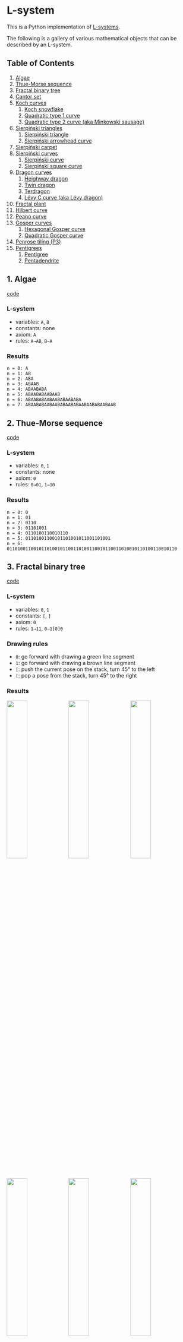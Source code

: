 # L-system

This is a Python implementation of [L-systems](https://en.wikipedia.org/wiki/L-system).

The following is a gallery of various mathematical objects that can be described by an L-system.

## Table of Contents
1. [Algae](#1-algae)
1. [Thue-Morse sequence](#2-thue-morse-sequence)
1. [Fractal binary tree](#3-fractal-binary-tree)
1. [Cantor set](#4-cantor-set)
1. [Koch curves](#5-koch-curves)
    1. [Koch snowflake](#5-1-koch-snowflake)
    1. [Quadratic type 1 curve](#5-2-quadratic-type-1-curve)
    1. [Quadratic type 2 curve (aka Minkowski sausage)](#5-3-quadratic-type-2-curve)
1. [Sierpiński triangles](#6-sierpiński-triangles)
    1. [Sierpiński triangle](#6-1-sierpiński-triangle)
    1. [Sierpiński arrowhead curve](#6-2-sierpiński-arrowhead-curve)
1. [Sierpiński carpet](#7-sierpiński-carpet)
1. [Sierpiński curves](#8-sierpiński-curves)
    1. [Sierpiński curve](#8-1-sierpiński-curve)
    1. [Sierpiński square curve](#8-2-sierpiński-square-curve)
1. [Dragon curves](#9-dragon-curves)
    1. [Heighway dragon](#9-1-heighway-dragon)
    1. [Twin dragon](#9-2-twin-dragon)
    1. [Terdragon](#9-3-terdragon)
    1. [Lévy C curve (aka Lévy dragon)](#9-4-lévy-c-curve-aka-lévy-dragon)
1. [Fractal plant](#10-fractal-plant)
1. [Hilbert curve](#11-hilbert-curve)
1. [Peano curve](#12-peano-curve)
1. [Gosper curves](#13-gosper-curves)
    1. [Hexagonal Gosper curve](#13-1-hexagonal-gosper-curve)
    1. [Quadratic Gosper curve](#13-2-quadratic-gosper-curve)
1. [Penrose tiling (P3)](#14-penrose-tiling-p3)
1. [Pentigrees](#15-pentigrees)
    1. [Pentigree](#15-1-pentigree)
    1. [Pentadendrite](#15-2-pentadendrite)

## 1. Algae
[code](demo/algae.py)

### L-system
- variables: `A`, `B`
- constants: none
- axiom: `A`
- rules: `A→AB`, `B→A`

### Results
```
n = 0: A
n = 1: AB
n = 2: ABA
n = 3: ABAAB
n = 4: ABAABABA
n = 5: ABAABABAABAAB
n = 6: ABAABABAABAABABAABABA
n = 7: ABAABABAABAABABAABABAABAABABAABAAB
```

## 2. Thue-Morse sequence
[code](demo/thue-morse_sequence.py)

### L-system
- variables: `0`, `1`
- constants: none
- axiom: `0`
- rules: `0→01`, `1→10`

### Results
```
n = 0: 0
n = 1: 01
n = 2: 0110
n = 3: 01101001
n = 4: 0110100110010110
n = 5: 01101001100101101001011001101001
n = 6: 0110100110010110100101100110100110010110011010010110100110010110
```

## 3. Fractal binary tree
[code](demo/binary_tree.py)

### L-system
- variables: `0`, `1`
- constants: `[`, `]`
- axiom: `0`
- rules: `1→11`, `0→1[0]0`

### Drawing rules
- `0`: go forward with drawing a green line segment
- `1`: go forward with drawing a brown line segment
- `[`: push the current pose on the stack, turn 45° to the left
- `[`: pop a pose from the stack, turn 45° to the right

### Results
<img src="resource/binary_tree_0_preview.png" width=33%><img src="resource/binary_tree_1_preview.png" width=33%><img src="resource/binary_tree_2_preview.png" width=33%>
<img src="resource/binary_tree_3_preview.png" width=33%><img src="resource/binary_tree_4_preview.png" width=33%><img src="resource/binary_tree_5_preview.png" width=33%>
<img src="resource/binary_tree_6_preview.png" width=33%><img src="resource/binary_tree_7_preview.png" width=33%>

## 4. Cantor set
[code](demo/cantor_set.py)

### L-system
- variables: `F`, `f`
- constants: none
- axiom: `F`
- rules: `F→FfF`, `f→fff`

### Drawing rules
- `F`: go forward with drawing a line segment
- `f`: go forward without drawing

### Results
<img src="resource/cantor_set_0_preview.png" width=33%><img src="resource/cantor_set_1_preview.png" width=33%><img src="resource/cantor_set_2_preview.png" width=33%>
<img src="resource/cantor_set_3_preview.png" width=33%><img src="resource/cantor_set_4_preview.png" width=33%><img src="resource/cantor_set_5_preview.png" width=33%>

## 5. Koch curves

### 5-1. Koch snowflake
[code](demo/koch_snowflake.py)
#### L-system
- variables: `F`
- constants: `+`, `-`
- axiom: `F--F--F`
- rules: `F→F+F--F+F`

#### Drawing rules
- `F`: go forward with drawing a line segment
- `+`: turn 60° to the left
- `-`: turn 60° to the right

#### Results
<img src="resource/koch_snowflake_0_preview.png" width=33%><img src="resource/koch_snowflake_1_preview.png" width=33%><img src="resource/koch_snowflake_2_preview.png" width=33%>
<img src="resource/koch_snowflake_3_preview.png" width=33%><img src="resource/koch_snowflake_4_preview.png" width=33%><img src="resource/koch_snowflake_5_preview.png" width=33%>

### 5-2. Quadratic type 1 curve
[code](demo/koch_quadratic_1.py)
#### L-system
- variables: `F`
- constants: `+`, `-`
- axiom: `F`
- rules: `F→F+F-F-F+F`

#### Drawing rules
- `F`: go forward with drawing a line segment
- `+`: turn 90° to the left
- `-`: turn 90° to the right

#### Results
<img src="resource/koch_quadratic_1_0_preview.png" width=33%><img src="resource/koch_quadratic_1_1_preview.png" width=33%><img src="resource/koch_quadratic_1_2_preview.png" width=33%>
<img src="resource/koch_quadratic_1_3_preview.png" width=33%><img src="resource/koch_quadratic_1_4_preview.png" width=33%><img src="resource/koch_quadratic_1_5_preview.png" width=33%>

### 5-3. Quadratic type 2 curve (aka Minkowski sausage)
[code](demo/koch_quadratic_2.py)
#### L-system
- variables: `F`
- constants: `+`, `-`
- axiom: `F`
- rules: `F→F+F-F-FF+F+F-F`

#### Drawing rules
- `F`: go forward with drawing a line segment
- `+`: turn 90° to the left
- `-`: turn 90° to the right

#### Results
<img src="resource/koch_quadratic_2_0_preview.png" width=33%><img src="resource/koch_quadratic_2_1_preview.png" width=33%><img src="resource/koch_quadratic_2_2_preview.png" width=33%>
<img src="resource/koch_quadratic_2_3_preview.png" width=33%><img src="resource/koch_quadratic_2_4_preview.png" width=33%>

## 6. Sierpiński triangles

### 6-1. Sierpiński triangle
[code](demo/sierpinski_triangle.py)

#### L-system
- variables: `F`, `G`
- constants: `+`, `-`
- axiom: `F-G-G`
- rules: `F→F-G+F+G-F`, `G→GG`

#### Drawing rules
- `F`: go forward with drawing a red line segment
- `G`: go forward with drawing a yellow line segment
- `+`: turn 120° to the left
- `-`: turn 120° to the right

#### Results
<img src="resource/sierpinski_triangle_0_preview.png" width=33%><img src="resource/sierpinski_triangle_1_preview.png" width=33%><img src="resource/sierpinski_triangle_2_preview.png" width=33%>
<img src="resource/sierpinski_triangle_3_preview.png" width=33%><img src="resource/sierpinski_triangle_4_preview.png" width=33%><img src="resource/sierpinski_triangle_5_preview.png" width=33%>

### 6-2. Sierpiński arrowhead curve
[code](demo/sierpinski_arrowhead_curve.py)

#### L-system
- variables: `F`, `G`
- constants: `+`, `-`
- axiom: `F`
- rules: `F→G-F-G`, `G→F+G+F`

#### Drawing rules
- `F`: go forward with drawing a red line segment
- `G`: go forward with drawing a blue line segment
- `+`: turn 60° to the left
- `-`: turn 60° to the right

#### Results
<img src="resource/sierpinski_arrowhead_curve_0_preview.png" width=33%><img src="resource/sierpinski_arrowhead_curve_1_preview.png" width=33%><img src="resource/sierpinski_arrowhead_curve_2_preview.png" width=33%>
<img src="resource/sierpinski_arrowhead_curve_3_preview.png" width=33%><img src="resource/sierpinski_arrowhead_curve_4_preview.png" width=33%><img src="resource/sierpinski_arrowhead_curve_5_preview.png" width=33%>
<img src="resource/sierpinski_arrowhead_curve_6_preview.png" width=33%><img src="resource/sierpinski_arrowhead_curve_7_preview.png" width=33%><img src="resource/sierpinski_arrowhead_curve_8_preview.png" width=33%>

## 7. Sierpiński carpet
[code](demo/sierpinski_carpet.py)

### L-system
- variables: `F`, `f`, `X`
- constants: `+`, `-`
- axiom: `F+F+F+F+X`
- rules: `F→FFF`, `f→fff`, `X→XfXfX+fF++ff-f-fF++ff-f-f-XfFX++ff-f-XfXFX++ff+ff+`

### Drawing rules
- `F`: go forward with drawing a line segment
- `f`: go forward without drawing
- `X`: point a blue dot
- `+`: turn 120° to the left
- `-`: turn 120° to the right

### Results
<img src="resource/sierpinski_carpet_0_preview.png" width=33%><img src="resource/sierpinski_carpet_1_preview.png" width=33%><img src="resource/sierpinski_carpet_2_preview.png" width=33%>
<img src="resource/sierpinski_carpet_3_preview.png" width=33%><img src="resource/sierpinski_carpet_4_preview.png" width=33%>

## 8. Sierpiński curves

### 8-1. Sierpiński curve
[code](demo/sierpinski_curve.py)

#### L-system
- variables: `X`
- constants: `F`, `+`, `-`
- axiom: `F--XF--F--XF`
- rules: `X→XF+G+XF--F--XF+G+X`

#### Drawing rules
- `X`: do nothing
- `F`: go forward with drawing an orange line segment
- `G`: go forward with drawing a brown line segment
- `+`: turn 45° to the left
- `-`: turn 45° to the right

#### Results
<img src="resource/sierpinski_curve_0_preview.png" width=33%><img src="resource/sierpinski_curve_1_preview.png" width=33%><img src="resource/sierpinski_curve_2_preview.png" width=33%>
<img src="resource/sierpinski_curve_3_preview.png" width=33%><img src="resource/sierpinski_curve_4_preview.png" width=33%><img src="resource/sierpinski_curve_5_preview.png" width=33%>

### 8-2. Sierpiński square curve
[code](demo/sierpinski_square_curve.py)

#### L-system
- variables: `X`
- constants: `F`, `+`, `-`
- axiom: `F+XF+F+XF`
- rules: `X→XF-F+F-XF+F+XF-F+F-X`

#### Drawing rules
- `X`: do nothing
- `F`: go forward with drawing a line segment
- `+`: turn 90° to the left
- `-`: turn 90° to the right

#### Results
<img src="resource/sierpinski_square_curve_0_preview.png" width=33%><img src="resource/sierpinski_square_curve_1_preview.png" width=33%><img src="resource/sierpinski_square_curve_2_preview.png" width=33%>
<img src="resource/sierpinski_square_curve_3_preview.png" width=33%><img src="resource/sierpinski_square_curve_4_preview.png" width=33%><img src="resource/sierpinski_square_curve_5_preview.png" width=33%>

## 9. Dragon curves

### 9-1. Heighway dragon
[code](demo/heighway_dragon.py)

#### L-system
- variables: `F`, `G`
- constants: `+`, `-`
- axiom: `F`
- rules: `F→F+G`, `G→F-G`

#### Drawing rules
- `F`: go forward with drawing a red line segment
- `G`: go forward with drawing a green line segment
- `+`: turn 90° to the left
- `-`: turn 90° to the right

#### Results
<img src="resource/heighway_dragon_0_preview.png" width=33%><img src="resource/heighway_dragon_1_preview.png" width=33%><img src="resource/heighway_dragon_2_preview.png" width=33%>
<img src="resource/heighway_dragon_3_preview.png" width=33%><img src="resource/heighway_dragon_4_preview.png" width=33%><img src="resource/heighway_dragon_5_preview.png" width=33%>
<img src="resource/heighway_dragon_6_preview.png" width=33%><img src="resource/heighway_dragon_7_preview.png" width=33%><img src="resource/heighway_dragon_8_preview.png" width=33%>
<img src="resource/heighway_dragon_9_preview.png" width=33%><img src="resource/heighway_dragon_10_preview.png" width=33%><img src="resource/heighway_dragon_11_preview.png" width=33%>
<img src="resource/heighway_dragon_12_preview.png" width=33%><img src="resource/heighway_dragon_13_preview.png" width=33%>

### 9-2. Twin dragon
[code](demo/twin_dragon.py)

#### L-system
- variables: `F`, `G`, `X`, `Y`
- constants: `+`, `-`
- axiom: `F+G+X+Y`
- rules: `F→F+G`, `G→F-G`, `X→X+Y`, `Y→X-Y`

#### Drawing rules
- `F`: go forward with drawing a red line segment
- `G`: go forward with drawing a red line segment
- `X`: go forward with drawing a blue line segment
- `Y`: go forward with drawing a blue line segment
- `+`: turn 90° to the left
- `-`: turn 90° to the right

#### Results
<img src="resource/twin_dragon_0_preview.png" width=33%><img src="resource/twin_dragon_1_preview.png" width=33%><img src="resource/twin_dragon_2_preview.png" width=33%>
<img src="resource/twin_dragon_3_preview.png" width=33%><img src="resource/twin_dragon_4_preview.png" width=33%><img src="resource/twin_dragon_5_preview.png" width=33%>
<img src="resource/twin_dragon_6_preview.png" width=33%><img src="resource/twin_dragon_7_preview.png" width=33%><img src="resource/twin_dragon_8_preview.png" width=33%>
<img src="resource/twin_dragon_9_preview.png" width=33%><img src="resource/twin_dragon_10_preview.png" width=33%><img src="resource/twin_dragon_11_preview.png" width=33%>
<img src="resource/twin_dragon_12_preview.png" width=33%>

### 9-3. Terdragon
[code](demo/terdragon.py)

#### L-system
- variables: `F`, `G`, `H`
- constants: `+`, `-`
- axiom: `F+G-H`
- rules: `F→F+F-F`, `G→G+G-G`, `H→H+H-H`

#### Drawing rules
- `F`: go forward with drawing a red line segment
- `G`: go forward with drawing a green line segment
- `H`: go forward with drawing a blue line segment
- `+`: turn 120° to the left
- `-`: turn 120° to the right

#### Results
<img src="resource/terdragon_0_preview.png" width=33%><img src="resource/terdragon_1_preview.png" width=33%><img src="resource/terdragon_2_preview.png" width=33%>
<img src="resource/terdragon_3_preview.png" width=33%><img src="resource/terdragon_4_preview.png" width=33%><img src="resource/terdragon_5_preview.png" width=33%>
<img src="resource/terdragon_6_preview.png" width=33%><img src="resource/terdragon_7_preview.png" width=33%>

### 9-4. Lévy C curve (aka Lévy dragon)
[code](demo/levy_c_curve.py)

#### L-system
- variables: `F`
- constants: `+`, `-`
- axiom: `F`
- rules: `F→+F--F+`

#### Drawing rules
- `F`: go forward with drawing a line segment
- `+`: turn 45° to the left
- `-`: turn 45° to the right

#### Results
<img src="resource/levy_c_curve_0_preview.png" width=33%><img src="resource/levy_c_curve_1_preview.png" width=33%><img src="resource/levy_c_curve_2_preview.png" width=33%>
<img src="resource/levy_c_curve_3_preview.png" width=33%><img src="resource/levy_c_curve_4_preview.png" width=33%><img src="resource/levy_c_curve_5_preview.png" width=33%>
<img src="resource/levy_c_curve_6_preview.png" width=33%><img src="resource/levy_c_curve_7_preview.png" width=33%><img src="resource/levy_c_curve_8_preview.png" width=33%>
<img src="resource/levy_c_curve_9_preview.png" width=33%><img src="resource/levy_c_curve_10_preview.png" width=33%><img src="resource/levy_c_curve_11_preview.png" width=33%>
<img src="resource/levy_c_curve_12_preview.png" width=33%><img src="resource/levy_c_curve_13_preview.png" width=33%>

## 10. Fractal plant
[code](demo/fractal_plant.py)

### L-system
- variables: `F`, `X`
- constants: `+`, `-`, `[`, `]`
- axiom: `X`
- rules: `F→FF`, `X→F+[[X]-X]-F[-FX]+X`

### Drawing rules
- `F`: go forward with drawing a line segment
- `X`: do nothing
- `+`: turn 25° to the left
- `-`: turn 25° to the right
- `[`: push the current pose on the stack
- `]`: pop a pose from the stack

### Results
<img src="resource/fractal_plant_0_preview.png" width=33%><img src="resource/fractal_plant_1_preview.png" width=33%><img src="resource/fractal_plant_2_preview.png" width=33%>
<img src="resource/fractal_plant_3_preview.png" width=33%><img src="resource/fractal_plant_4_preview.png" width=33%><img src="resource/fractal_plant_5_preview.png" width=33%>
<img src="resource/fractal_plant_6_preview.png" width=33%><img src="resource/fractal_plant_7_preview.png" width=33%>

## 11. Hilbert curve
[code](demo/hilbert_curve.py)

### L-system
- variables: `X`, `Y`
- constants: `F`, `+`, `-`
- axiom: `X`
- rules: `X→+YF-XFX-FY+`, `Y→-XF+YFY+FX-`

### Drawing rules
- `F`: go forward with drawing a line segment
- `X`: do nothing
- `Y`: do nothing
- `+`: turn 90° to the left
- `-`: turn 90° to the right

### Results
<img src="resource/hilbert_curve_0_preview.png" width=33%><img src="resource/hilbert_curve_1_preview.png" width=33%><img src="resource/hilbert_curve_2_preview.png" width=33%>
<img src="resource/hilbert_curve_3_preview.png" width=33%><img src="resource/hilbert_curve_4_preview.png" width=33%><img src="resource/hilbert_curve_5_preview.png" width=33%>
<img src="resource/hilbert_curve_6_preview.png" width=33%><img src="resource/hilbert_curve_7_preview.png" width=33%>

## 12. Peano curve
[code](demo/peano_curve.py)

### L-system
- variables: `X`, `Y`
- constants: `F`, `+`, `-`
- axiom: `X`
- rules: `X→XFYFX-F-YFXFY+F+XFYFX`, `Y→YFXFY+F+XFYFX-F-YFXFY`

### Drawing rules
- `F`: go forward with drawing a line segment
- `X`: do nothing
- `Y`: do nothing
- `+`: turn 90° to the left
- `-`: turn 90° to the right

### Results
<img src="resource/peano_curve_0_preview.png" width=33%><img src="resource/peano_curve_1_preview.png" width=33%><img src="resource/peano_curve_2_preview.png" width=33%>
<img src="resource/peano_curve_3_preview.png" width=33%><img src="resource/peano_curve_4_preview.png" width=33%>

## 13. Gosper curves

### 13-1. Hexagonal Gosper curve
[code](demo/hexagonal_gosper_curve.py)

#### L-system
- variables: `F`, `G`
- constants: `+`, `-`
- axiom: `F`
- rules: `F→F-G--G+F++FF+G-`, `G→+F-GG--G-F++F+G`

#### Drawing rules
- `F`: go forward with drawing a green line segment
- `G`: go forward with drawing a blue line segment
- `+`: turn 60° to the left
- `-`: turn 60° to the right

#### Results
<img src="resource/hexagonal_gosper_curve_0_preview.png" width=33%><img src="resource/hexagonal_gosper_curve_1_preview.png" width=33%><img src="resource/hexagonal_gosper_curve_2_preview.png" width=33%>
<img src="resource/hexagonal_gosper_curve_3_preview.png" width=33%><img src="resource/hexagonal_gosper_curve_4_preview.png" width=33%><img src="resource/hexagonal_gosper_curve_5_preview.png" width=33%>

### 13-2. Quadratic Gosper curve
[code](demo/quadratic_gosper_curve.py)

#### L-system
- variables: `F`, `G`
- constants: `+`, `-`
- axiom: `G`
- rules: `F→FF-G-G+F+F-G-GF+G+FFG-F+G+FF+G-FG-G-F+F+GG-`, `G→+FF-G-G+F+FG+F-GG-F-G+FGG-F-GF+F+G-G-F+F+GG`

#### Drawing rules
- `F`: go forward with drawing a green line segment
- `G`: go forward with drawing a blue line segment
- `+`: turn 90° to the left
- `-`: turn 90° to the right

#### Results
<img src="resource/quadratic_gosper_curve_0_preview.png" width=33%><img src="resource/quadratic_gosper_curve_1_preview.png" width=33%><img src="resource/quadratic_gosper_curve_2_preview.png" width=33%>
<img src="resource/quadratic_gosper_curve_3_preview.png" width=33%>

## 14. Penrose tiling (P3)
[code](demo/penrose_tiling_P3.py)

### L-system
- variables: `F`, `1`, `2`, `3`, `4`
- constants: `+`, `-`, `[`, `]`
- axiom: `[2]++[2]++[2]++[2]++[2]`
- rules:
    - `F→(empty)`
    - `1→3F++4F----2F[-3F----1F]++`
    - `2→+3F--4F[---1F--2F]+`
    - `3→-1F++2F[+++3F++4F]-`
    - `4→--3F++++1F[+4F++++2F]--2F`

### Drawing rules
- `F`: go forward with drawing a line segment
- `1`: do nothing
- `2`: do nothing
- `3`: do nothing
- `4`: do nothing
- `+`: turn 36° to the left
- `-`: turn 36° to the right
- `[`: push the current pose on the stack
- `]`: pop a pose from the stack

### Results
<img src="resource/penrose_tiling_P3_0_preview.png" width=33%><img src="resource/penrose_tiling_P3_1_preview.png" width=33%><img src="resource/penrose_tiling_P3_2_preview.png" width=33%>
<img src="resource/penrose_tiling_P3_3_preview.png" width=33%><img src="resource/penrose_tiling_P3_4_preview.png" width=33%><img src="resource/penrose_tiling_P3_5_preview.png" width=33%>
<img src="resource/penrose_tiling_P3_6_preview.png" width=33%>

## 15. Pentigrees

### 15-1. Pentigree
[code](demo/pentigree.py)

#### L-system
- variables: `1`, `2`, `3`, `4`, `5`
- constants: `+`, `-`
- axiom: `1++2++3++4++5`
- rules:
    - `1→+1++1----1--1++1++1-`
    - `2→+2++2----2--2++2++2-`
    - `3→+3++3----3--3++3++3-`
    - `4→+4++4----4--4++4++4-`
    - `5→+5++5----5--5++5++5-`

#### Drawing rules
- `1`: go forward with drawing a red line segment
- `2`: go forward with drawing a yellow line segment
- `3`: go forward with drawing a green line segment
- `4`: go forward with drawing a blue line segment
- `5`: go forward with drawing a purple line segment
- `+`: turn 36° to the left
- `-`: turn 36° to the right

#### Results
<img src="resource/pentigree_0_preview.png" width=33%><img src="resource/pentigree_1_preview.png" width=33%><img src="resource/pentigree_2_preview.png" width=33%>
<img src="resource/pentigree_3_preview.png" width=33%><img src="resource/pentigree_4_preview.png" width=33%><img src="resource/pentigree_5_preview.png" width=33%>

### 15-2. Pentadendrite
[code](demo/pentadendrite.py)

#### L-system
- variables: `1`, `2`, `3`, `4`, `5`
- constants: `+`, `-`
- axiom: `1+2+3+4+5`
- rules:
    - `1→1+1-1--1+1+1`
    - `2→2+2-2--2+2+2`
    - `3→3+3-3--3+3+3`
    - `4→4+4-4--4+4+4`
    - `5→5+5-5--5+5+5`

#### Drawing rules
- `1`: go forward with drawing a red line segment
- `2`: go forward with drawing a yellow line segment
- `3`: go forward with drawing a green line segment
- `4`: go forward with drawing a blue line segment
- `5`: go forward with drawing a purple line segment
- `+`: turn 72° to the left
- `-`: turn 72° to the right

#### Results
<img src="resource/pentadendrite_0_preview.png" width=33%><img src="resource/pentadendrite_1_preview.png" width=33%><img src="resource/pentadendrite_2_preview.png" width=33%>
<img src="resource/pentadendrite_3_preview.png" width=33%><img src="resource/pentadendrite_4_preview.png" width=33%><img src="resource/pentadendrite_5_preview.png" width=33%>

## References
- Przemyslaw Prusinkiewicz and Aristid Lindenmayer. *The Algorithmic Beauty of Plants*, Springer-Verlag, 1990.
- Lawrence H. Riddle, Classic Iterated Function Systems, https://larryriddle.agnesscott.org/ifs/ifs.htm
- StackExchange - Does there exist an L-system for the sierpiński curve, https://math.stackexchange.com/questions/3393187
- Wikipedia articles
    - https://en.wikipedia.org/wiki/L-system
    - https://en.wikipedia.org/wiki/Thue%E2%80%93Morse_sequence
    - https://en.wikipedia.org/wiki/Koch_snowflake
    - https://en.wikipedia.org/wiki/Sierpi%C5%84ski_curve
    - https://en.wikipedia.org/wiki/Hilbert_curve
    - https://en.wikipedia.org/wiki/Peano_curve
    - https://en.wikipedia.org/wiki/Gosper_curve
    - https://en.wikipedia.org/wiki/Dragon_curve
    - https://es.wikipedia.org/wiki/Teselaci%C3%B3n_de_Penrose
